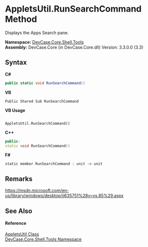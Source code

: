 # AppletsUtil.RunSearchCommand Method 
 

Displays the Apps Search pane.

**Namespace:**&nbsp;<a href="N_DevCase_Core_Shell_Tools">DevCase.Core.Shell.Tools</a><br />**Assembly:**&nbsp;DevCase.Core (in DevCase.Core.dll) Version: 3.3.0.0 (3.3)

## Syntax

**C#**<br />
``` C#
public static void RunSearchCommand()
```

**VB**<br />
``` VB
Public Shared Sub RunSearchCommand
```

**VB Usage**<br />
``` VB Usage

AppletsUtil.RunSearchCommand()
```

**C++**<br />
``` C++
public:
static void RunSearchCommand()
```

**F#**<br />
``` F#
static member RunSearchCommand : unit -> unit 

```


## Remarks
<a href="https://msdn.microsoft.com/en-us/library/windows/desktop/jj635751%28v=vs.85%29.aspx" target="_blank">https://msdn.microsoft.com/en-us/library/windows/desktop/jj635751%28v=vs.85%29.aspx</a>

## See Also


#### Reference
<a href="T_DevCase_Core_Shell_Tools_AppletsUtil">AppletsUtil Class</a><br /><a href="N_DevCase_Core_Shell_Tools">DevCase.Core.Shell.Tools Namespace</a><br />